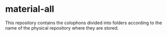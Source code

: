 # material-all
This repository contains the colophons divided into folders according to the name of the physical repository where they are stored.
